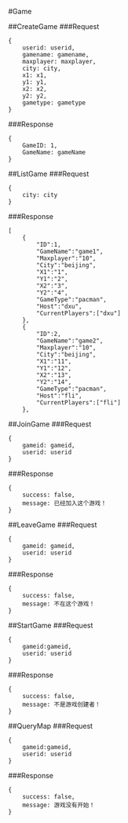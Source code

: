 #Game

##CreateGame
###Request

```
{
	userid: userid,
	gamename: gamename,
	maxplayer: maxplayer,
	city: city,
	x1: x1,
	y1: y1,
	x2: x2,
	y2: y2,
	gametype: gametype
}
```
###Response

```
{
	GameID: 1,
	GameName: gameName
}
```

##ListGame
###Request
```
{
	city: city
}
```
###Response
```
[
	{
		"ID":1,
		"GameName":"game1",
		"Maxplayer":"10",
		"City":"beijing",
		"X1":"1",
		"Y1":"2",
		"X2":"3",
		"Y2":"4",
		"GameType":"pacman",
		"Host":"dxu",
		"CurrentPlayers":["dxu"]
	},
	{
		"ID":2,
		"GameName":"game2",
		"Maxplayer":"10",
		"City":"beijing",
		"X1":"11",
		"Y1":"12",
		"X2":"13",
		"Y2":"14",
		"GameType":"pacman",
		"Host":"fli",
		"CurrentPlayers":["fli"]
	},
```

##JoinGame
###Request
```
{
	gameid: gameid,
	userid: userid
}
```
###Response
```
{
	success: false,
	message: 已经加入这个游戏！
}
```

##LeaveGame
###Request
```
{
	gameid: gameid,
	userid: userid
}
```
###Response
```
{
	success: false,
	message: 不在这个游戏！
}
```

##StartGame
###Request
```
{
    gameid:gameid,
	userid: userid
}
```
###Response
```
{
	success: false,
	message: 不是游戏创建者！
}
```

##QueryMap
###Request
```
{
    gameid:gameid,
	userid: userid
}
```
###Response
```
{
	success: false,
	message: 游戏没有开始！
}
```